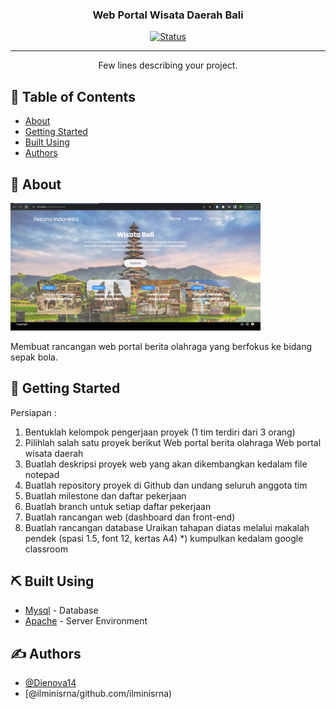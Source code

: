 

<h3 align="center">Web Portal Wisata Daerah Bali</h3>

<div align="center">

[![Status](https://img.shields.io/badge/status-active-success.svg)]()

</div>

---

<p align="center"> Few lines describing your project.
    <br> 
</p>

## 📝 Table of Contents

- [About](#about)
- [Getting Started](#getting_started)
- [Built Using](#built_using)
- [Authors](#authors)

## 🧐 About <a name = "about"></a>

<img width=400px src="https://github.com/ilminisrna/web-portal/blob/72f5a8ad86adba12e2f94b4774738dd222853912/assets/dashboard.jpeg" alt="Home web">

Membuat rancangan web portal berita olahraga yang berfokus ke bidang sepak bola.

## 🏁 Getting Started <a name = "getting_started"></a>

Persiapan :
1. Bentuklah kelompok pengerjaan proyek (1 tim terdiri dari 3 orang)
2. Pilihlah salah satu proyek berikut
Web portal berita olahraga
Web portal wisata daerah
3. Buatlah deskripsi proyek web yang akan dikembangkan kedalam file notepad
4. Buatlah repository proyek di Github dan undang seluruh anggota tim
5. Buatlah milestone dan daftar pekerjaan
6. Buatlah branch untuk setiap daftar pekerjaan
7. Buatlah rancangan web (dashboard dan front-end)
8. Buatlah rancangan database
Uraikan tahapan diatas melalui makalah pendek
(spasi 1.5, font 12, kertas A4) *) kumpulkan kedalam google classroom


## ⛏️ Built Using <a name = "built_using"></a>

- [Mysql](https://www.mysql.com/) - Database
- [Apache](https://httpd.apache.org/) - Server Environment

## ✍️ Authors <a name = "authors"></a>

- [@Dienova14](https://github.com/Dienova14) 
- [@ilminisrna/github.com/ilminisrna)
